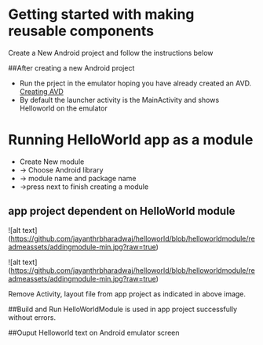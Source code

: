 Getting started with making reusable components
===============================================
Create a New Android project and follow the instructions below

##After creating a new Android project
* Run the prject in the emulator hoping you have already created an AVD. [Creating AVD](https://developer.android.com/studio/run/managing-avds)
* By default the launcher activity is the MainActivity and shows Helloworld on the emulator

Running HelloWorld app as a module
=======================================
- Create New module
- -> Choose Android library
- -> module name and package name
- ->press next to finish creating a module

app project dependent on HelloWorld module 
------------------------------------------
![alt text] (https://github.com/jayanthrbharadwaj/helloworld/blob/helloworldmodule/readmeassets/addingmodule-min.jpg?raw=true)


![alt text] (https://github.com/jayanthrbharadwaj/helloworld/blob/helloworldmodule/readmeassets/addingmodule-min.jpg?raw=true)

Remove Activity, layout file from app project as indicated in above image.

##Build and Run
HelloWorldModule is used in app project successfully without errors.

##Ouput 
Helloworld text on Android emulator screen
